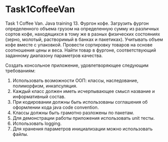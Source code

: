 # Task1CoffeeVan
Task 1 Coffee Van. Java training
13.	Фургон кофе. Загрузить фургон определенного объема грузом на определенную сумму из различных сортов кофе, находящихся в тому же в разных физических состояниях (зерно, молотый, растворимый в банках и пакетиках). Учитывать объем кофе вместе с упаковкой. Провести сортировку товаров на основе соотношения цены и веса. Найти товар в фургоне, соответствующий заданному диапазону параметров качества.

Создать консольное приложение, удовлетворяющее следующим требованиям:
1.	Использовать возможности ООП: классы, наследование, полиморфизм, инкапсуляция.
2.	Каждый класс должен иметь исчерпывающее смысл название и информативный состав.
3.	При кодировании должны быть использованы соглашения об оформлении кода java code convention.
4.	Классы должны быть грамотно разложены по пакетам.
5.	Для демонстрации работы приложения использовать unit тесты.
6.	Использовать logging.
7.	Для хранения параметров инициализации можно использовать файлы.
